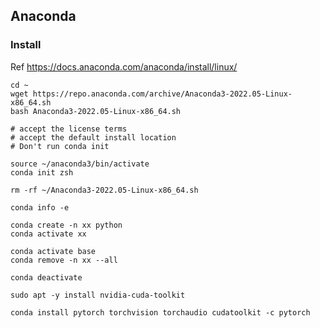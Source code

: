 ## Anaconda

### Install

Ref https://docs.anaconda.com/anaconda/install/linux/

```
cd ~
wget https://repo.anaconda.com/archive/Anaconda3-2022.05-Linux-x86_64.sh
bash Anaconda3-2022.05-Linux-x86_64.sh

# accept the license terms
# accept the default install location
# Don't run conda init

source ~/anaconda3/bin/activate
conda init zsh

rm -rf ~/Anaconda3-2022.05-Linux-x86_64.sh
```

```
conda info -e

conda create -n xx python
conda activate xx

conda activate base
conda remove -n xx --all

conda deactivate
```

```
sudo apt -y install nvidia-cuda-toolkit

conda install pytorch torchvision torchaudio cudatoolkit -c pytorch
```

